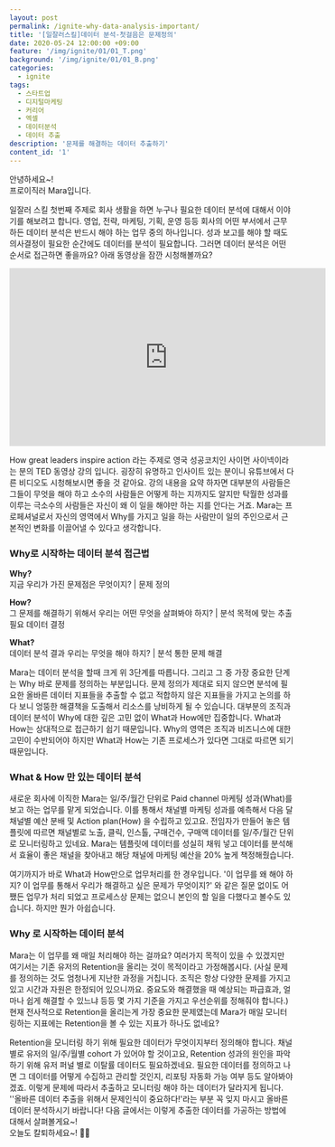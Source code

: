 ```yaml
---
layout: post
permalink: /ignite-why-data-analysis-important/
title: '[일잘러스킬]데이터 분석-첫걸음은 문제정의'
date: 2020-05-24 12:00:00 +09:00
feature: '/img/ignite/01/01_T.png'
background: '/img/ignite/01/01_B.png'
categories:
  - ignite
tags:
  - 스타트업
  - 디지털마케팅
  - 커리어
  - 엑셀
  - 데이터분석
  - 데이터 추출
description: '문제를 해결하는 데이터 추출하기'
content_id: '1'
---
```


안녕하세요~!<br>
프로이직러 Mara입니다.

일잘러 스킬 첫번째 주제로 회사 생활을 하면 누구나 필요한 데이터 분석에 대해서 이야기를 해보려고 합니다. 영업, 전략, 마케팅, 기획, 운영 등등 회사의 어떤 부서에서 근무하든 데이터 분석은 반드시 해야 하는 업무 중의 하나입니다. 성과 보고를 해야 할 때도 의사결정이 필요한 순간에도 데이터를 분석이 필요합니다. 그러면 데이터 분석은 어떤 순서로 접근하면 좋을까요? 아래 동영상을 잠깐 시청해볼까요?   

<iframe width="560" height="315" src="https://www.youtube.com/embed/qp0HIF3SfI4?start=8" frameborder="0" allow="accelerometer; autoplay; encrypted-media; gyroscope; picture-in-picture" allowfullscreen></iframe>

How great leaders inspire action 라는 주제로 영국 성공코치인 사이먼 사이넥이라는 분의 TED 동영상 강의 입니다. 굉장히 유명하고 인사이트 있는 분이니 유튜브에서 다른 비디오도 시청해보시면 좋을 것 같아요. 강의 내용을  요약 하자면 대부분의 사람들은 그들이 무엇을 해야 하고 소수의 사람들은 어떻게 하는 지까지도 알지만 탁월한 성과를 이루는 극소수의 사람들은 자신이 왜 이 일을 해야만 하는 지를 안다는 거죠. Mara는 프로페셔널로서 자신의 영역에서 Why를 가지고 일을 하는 사람만이 일의 주인으로서 근본적인 변화를 이끌어낼 수 있다고 생각합니다. 

### Why로 시작하는 데이터 분석 접근법 

**Why?**<br>
지금 우리가 가진 문제점은 무엇이지? | 문제 정의

**How?**<br>
그 문제를 해결하기 위해서 우리는 어떤 무엇을 살펴봐야 하지? | 분석 목적에 맞는 추출 필요 데이터 결정

**What?**<br>
데이터 분석 결과 우리는 무엇을 해야 하지? | 분석 통한 문제 해결

Mara는 데이터 분석을 할때 크게 위 3단계를 따릅니다. 그리고 그 중 가장 중요한 단계는 Why 바로 문제를 정의하는 부분입니다. 문제 정의가 제대로 되지 않으면 분석에 필요한 올바른 데이터 지표들을 추출할 수 없고 적합하지 않은 지표들을 가지고 논의를 하다 보니 엉뚱한 해결책을 도출해서 리소스를 낭비하게 될 수 있습니다. 대부분의 조직과 데이터 분석이 Why에 대한 깊은 고민 없이 What과 How에만 집중합니다. What과 How는 상대적으로 접근하기 쉽기 때문입니다. Why의 영역은 조직과 비즈니스에 대한 고민이 수반되어야 하지만 What과 How는 기존 프로세스가 있다면 그대로 따르면 되기 때문입니다. 

### What & How 만 있는 데이터 분석

새로운 회사에 이직한 Mara는 일/주/월간 단위로 Paid channel 마케팅 성과(What)를 보고 하는 업무를 맡게 되었습니다. 이를 통해서 채널별 마케팅 성과를 예측해서 다음 달 채널별 예산 분배 및 Action plan(How) 을 수립하고 있고요. 전임자가 만들어 놓은 템플릿에 따르면 채널별로 노출, 클릭, 인스톨, 구매건수, 구매액 데이터를 일/주/월간 단위로 모니터링하고 있네요. Mara는 템플릿에 데이터를 성실히 채워 넣고 데이터를 분석해서 효율이 좋은 채널을 찾아내고 해당 채널에 마케팅 예산을 20% 높게 책정해줬습니다. <br>

여기까지가 바로 What과 How만으로 업무처리를 한 경우입니다. '이 업무를 왜 해야 하지? 이 업무를 통해서 우리가 해결하고 싶은 문제가 무엇이지?' 와 같은 질문 없이도 어쨌든 업무가 처리 되었고 프로세스상 문제는 없으니 본인의 할 일을 다했다고 볼수도 있습니다. 하지만 뭔가 아쉽습니다.

### Why 로 시작하는 데이터 분석 

Mara는 이 업무를 왜 매일 처리해야 하는 걸까요? 여러가지 목적이 있을 수 있겠지만 여기서는 기존 유저의 Retention을 올리는 것이 목적이라고 가정해봅시다. (사실 문제를 정의하는 것도 엄청나게 지난한 과정을 거칩니다. 조직은 항상 다양한 문제를 가지고 있고 시간과 자원은 한정되어 있으니까요. 중요도와 해결했을 때 예상되는 파급효과, 얼마나 쉽게 해결할 수 있느냐 등등 몇 가지 기준을 가지고 우선순위를 정해줘야 합니다.) 현재 전사적으로 Retention을 올리는게 가장 중요한 문제였는데 Mara가 매일 모니터링하는 지표에는 Retention을 볼 수 있는 지표가 하나도 없네요? <br>

Retention을 모니터링 하기 위해 필요한 데이터가 무엇이지부터 정의해야 합니다. 채널별로 유저의 일/주/월별 cohort 가 있어야 할 것이고요, Retention 성과의 원인을 파악하기 위해 유저 퍼널 별로 이탈률 데이터도 필요하겠네요. 필요한 데이터를 정의하고 나면 그 데이터를 어떻게 수집하고 관리할 것인지, 리포팅 자동화 가능 여부 등도 알아봐야겠죠. 이렇게 문제에 따라서 추출하고 모니터링 해야 하는 데이터가 달라지게 됩니다. ''올바른 데이터 추출을 위해서 문제인식이 중요하다!'라는 부분 꼭 잊지 마시고 올바른 데이터 분석하시기 바랍니다! 다음 글에서는 이렇게 추출한 데이터를 가공하는 방법에 대해서 살펴볼게요~! <br>
오늘도 칼퇴하세요~! 🙋‍♀️  